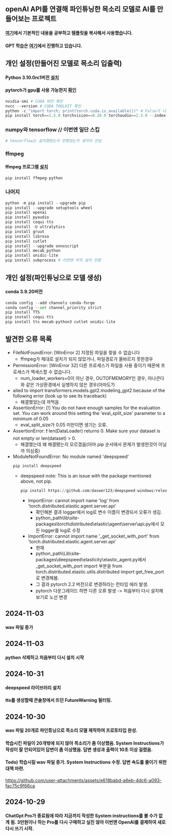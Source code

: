 ## openAI API를 연결해 파인튜닝한 목소리 모델로 AI를 만들어보는 프로젝트
#### [여기](https://sesang06.tistory.com/216)에서 기본적인 내용을 공부하고 템플릿을 복사해서 사용했습니다.
#### GPT 학습은 [여기](https://github.com/ered1228/AI_Frieren)에서 진행하고 있습니다.

## 개인 설정(만들어진 모델로 목소리 입출력)
#### Python 3.10.0rc1버전 [설치](https://www.python.org/ftp/python/3.10.0/python-3.10.0rc1-amd64.exe)
#### pytorch가 gpu를 사용 가능한지 [확인](https://like-grapejuice.tistory.com/401)
``` python
nvidia-smi # CUDA 버전 확인
nvcc --version # CUDA TOOLKIT 확인
python -c "import torch; print(torch.cuda.is_available())" # False가 나오는 경우 자신의 NVIDIA가 지원하는 버전의 CUDA 설치.
pip install torch==2.5.0 torchvision==0.20.0 torchaudio==2.5.0 --index-url https://download.pytorch.org/whl/cu118 # CUDA 11.8 버전
```

### numpy와 tensorflow // 이번엔 일단 스킵
``` python
# tensorflow는 설치했었는지 안했었는지 생각이 안남
```

### ffmpeg
#### ffmpeg 프로그램 [설치](https://onlytojay.medium.com/%ED%8C%8C%EC%9D%B4%EC%8D%AC%EC%9C%BC%EB%A1%9C-ffmpeg-a0f1b3fae819)
``` python
pip install ffmpeg-python
```

### 나머지
``` python
python -m pip install --upgrade pip
pip install --upgrade setuptools wheel
pip install openai
pip install pyaudio
pip install coqui-tts
pip install -U ultralytics
pip install gruut
pip install librosa
pip install cutlet
pip install --upgrade onnxscript
pip install mecab_python
pip install unidic-lite
pip install subprocess # 이번엔 아직 설치 안함
```

## 개인 설정(파인튜닝으로 모델 생성)
#### conda 3.9.20버전
```python
conda config --add channels conda-forge
conda config --set channel_priority strict
pip install TTS
pip install coqui-tts
pip install tts mecab-python3 cutlet unidic-lite
```

## 발견한 오류 목록
- FileNotFoundError: [WinError 2] 지정된 파일을 찾을 수 없습니다
  - ffmpeg가 제대로 설치가 되지 않았거나, 파일경로가 올바르지 못한경우
- PermissionError: [WinError 32] 다른 프로세스가 파일을 사용 중이기 때문에 프로세스가 액세스할 수 없습니다.
  - num_loader_workers=0이 아닌 경우, OUTOFMEMORY인 경우, 아나콘다와 같은 가상환경에서 실행하지 않은 경우(아마도?)
- ailed to import transformers.models.gpt2.modeling_gpt2 because of the following error (look up to see its traceback)
  - 해결했었는데 까먹음
- AssertionError:  [!] You do not have enough samples for the evaluation set. You can work around this setting the 'eval_split_size' parameter to a minimum of 0.05
  - eval_split_size가 0.05 미만이면 생기는 오류.
- AssertionError:  ❗ len(DataLoader) returns 0. Make sure your dataset is not empty or len(dataset) > 0.
  - 해결했는데 왜 해결됐는지 모르겠음(아마 pip 순서에서 문제가 발생한것이 아닐까 의심중)
- ModuleNotFoundError: No module named 'deepspeed'
  ```python
  pip install deepspeed
  ```
  - deepspeed note: This is an issue with the package mentioned above, not pip.
    ```python
    pip install https://github.com/daswer123/deepspeed-windows/releases/download/13.1/deepspeed-0.13.1+cu118-cp310-cp310-win_amd64.whl
    ```
      - ImportError: cannot import name 'log' from 'torch.distributed.elastic.agent.server.api'
        - 확인해본 결과 logger에서 log로 변수 이름이 변경되서 오류가 생김.
        -  python_path\lib\site-packages\torch\distributed\elastic\agent\server\api.py에서 모든 logger를 log로 수정
      - ImportError: cannot import name '_get_socket_with_port' from 'torch.distributed.elastic.agent.server.api'
        - 현재  
        -  python_path\Lib\site-packages\deepspeed\elasticity\elastic_agent.py에서 _get_socket_with_port import 부분을 from torch.distributed.elastic.utils.distributed import get_free_port로 변경해봄.
        - 그 결과 pytorch 2.2 버전으로 변경하라는 런타임 에러 발생.
        - pytorch 다운그레이드 하면 다른 오류 발생 -> 처음부터 다시 설치해보기로 노선 변경

## 2024-11-03
#### wav 파일 증가

## 2024-11-03
#### python 삭제하고 처음부터 다시 설치 시작

## 2024-10-31
#### deepspeed 라이브러리 설치
#### tts를 생성할때 콘솔창에서 뜨던 FutureWarning 필터링.

## 2024-10-30 
#### wav 파일 20개로 파인튜닝으로 목소리 모델 제작하여 프로토타입 완성.
#### 학습시킨 파일이 20개밖에 되지 않아 목소리가 좀 이상했음. System Instructions가 작성이 잘 안되어있어 답변이 좀 이상했음. 답변 생성과 출력이 10초 이상 걸렸음.
#### Todo) 학습시킬 wav 파일 증가. System Instructions 수정. 답변 속도를 줄이기 위한 대책 마련.
https://github.com/user-attachments/assets/e618babd-a6eb-4dc6-a093-fac75c9f66ca

## 2024-10-29
#### ChatGpt Pro가 종료됨에 따라 지금까지 작성한 System instructions를 볼 수가 없게 됨. 3만원이나 하는 Pro를 다시 구매하고 싶진 않아 이번엔 OpenAI를 결제하여 새로 다시 쓰기 시작.
